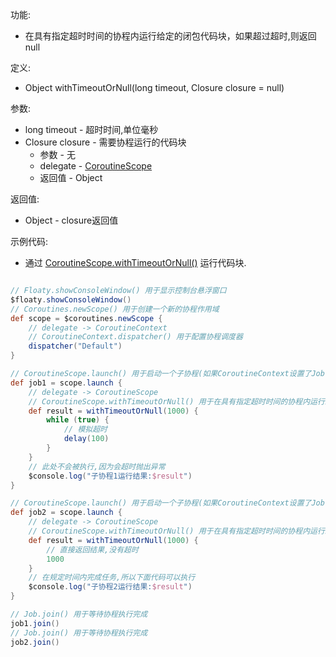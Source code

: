 功能:

+ 在具有指定超时时间的协程内运行给定的闭包代码块，如果超过超时,则返回null

定义:

+ Object withTimeoutOrNull(long timeout, Closure closure = null)

参数:

+ long timeout - 超时时间,单位毫秒
+ Closure closure - 需要协程运行的代码块
    + 参数 - 无
    + delegate - [CoroutineScope](/API/Coroutines/CoroutineScope/README.md)
    + 返回值 - Object

返回值:

+ Object - closure返回值

示例代码:

+ 通过
  [CoroutineScope.withTimeoutOrNull()](/API/Coroutines/CoroutineScope/README.md?id=withTimeoutOrNull)
  运行代码块.

```groovy

// Floaty.showConsoleWindow() 用于显示控制台悬浮窗口
$floaty.showConsoleWindow()
// Coroutines.newScope() 用于创建一个新的协程作用域
def scope = $coroutines.newScope {
    // delegate -> CoroutineContext
    // CoroutineContext.dispatcher() 用于配置协程调度器
    dispatcher("Default")
}

// CoroutineScope.launch() 用于启动一个子协程(如果CoroutineContext设置了Job参数,那么就是启动一个新协程,与启动它的协程没有父子关系)
def job1 = scope.launch {
    // delegate -> CoroutineScope
    // CoroutineScope.withTimeoutOrNull() 用于在具有指定超时时间的协程内运行给定的闭包代码块
    def result = withTimeoutOrNull(1000) {
        while (true) {
            // 模拟超时
            delay(100)
        }
    }
    // 此处不会被执行,因为会超时抛出异常
    $console.log("子协程1运行结果:$result")
}

// CoroutineScope.launch() 用于启动一个子协程(如果CoroutineContext设置了Job参数,那么就是启动一个新协程,与启动它的协程没有父子关系)
def job2 = scope.launch {
    // delegate -> CoroutineScope
    // CoroutineScope.withTimeoutOrNull() 用于在具有指定超时时间的协程内运行给定的闭包代码块
    def result = withTimeoutOrNull(1000) {
        // 直接返回结果,没有超时
        1000
    }
    // 在规定时间内完成任务,所以下面代码可以执行
    $console.log("子协程2运行结果:$result")
}

// Job.join() 用于等待协程执行完成
job1.join()
// Job.join() 用于等待协程执行完成
job2.join()
```